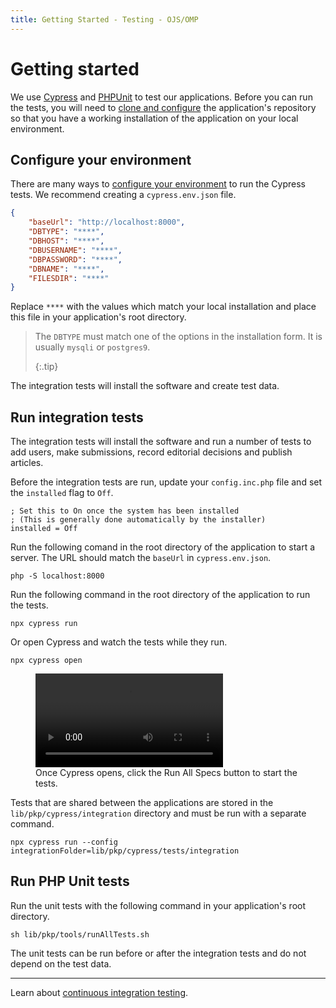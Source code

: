 ```yaml
---
title: Getting Started - Testing - OJS/OMP
---
```


# Getting started

We use [Cypress](https://www.cypress.io/) and [PHPUnit](https://phpunit.de/) to test our applications. Before you can run the tests, you will need to [clone and configure](/dev/documentation/en/getting-started) the application's repository so that you have a working installation of the application on your local environment.

## Configure your environment

There are many ways to [configure your environment](https://docs.cypress.io/guides/guides/environment-variables.html#Setting) to run the Cypress tests. We recommend creating a `cypress.env.json` file.

```json
{
    "baseUrl": "http://localhost:8000",
    "DBTYPE": "****",
    "DBHOST": "****",
    "DBUSERNAME": "****",
    "DBPASSWORD": "****",
    "DBNAME": "****",
    "FILESDIR": "****"
}
```

Replace `****` with the values which match your local installation and place this file in your application's root directory.

> The `DBTYPE` must match one of the options in the installation form. It is usually `mysqli` or `postgres9`. 
> 
> {:.tip}

The integration tests will install the software and create test data.

## Run integration tests

The integration tests will install the software and run a number of tests to add users, make submissions, record editorial decisions and publish articles.

Before the integration tests are run, update your `config.inc.php` file and set the `installed` flag to `Off`.

```
; Set this to On once the system has been installed
; (This is generally done automatically by the installer)
installed = Off
```

Run the following comand in the root directory of the application to start a server. The URL should match the `baseUrl` in `cypress.env.json`.

```
php -S localhost:8000
```

Run the following command in the root directory of the application to run the tests.

```
npx cypress run
```

Or open Cypress and watch the tests while they run.

```
npx cypress open
```

<figure class="video_container">
  <video controls="true" allowfullscreen="true">
    <source src="./cypress-open.mp4" type="video/mp4">
  </video>
  <figcaption>Once Cypress opens, click the Run All Specs button to start the tests.</figcaption>
</figure>

Tests that are shared between the applications are stored in the `lib/pkp/cypress/integration` directory and must be run with a separate command.

```
npx cypress run --config integrationFolder=lib/pkp/cypress/tests/integration
```

## Run PHP Unit tests

Run the unit tests with the following command in your application's root directory.

```
sh lib/pkp/tools/runAllTests.sh
```

The unit tests can be run before or after the integration tests and do not depend on the test data.

---

Learn about [continuous integration testing](./continuous-integration).
